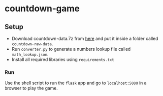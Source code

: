 # countdown-game

## Setup
- Download countdown-data.7z from [here](https://github.com/hdtx/countdown/blob/master/countdown-data.7z) and put it inside a folder called `countdown-raw-data`.
- Run `converter.py` to generate a numbers lookup file called `math_lookup.json`.
- Install all required libraries using `requirements.txt`
### Run
Use the shell script to run the `flask` app and go to `localhost:5000` in a browser to play the game. 